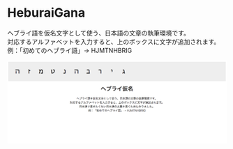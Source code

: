 # HeburaiGana

ヘブライ語を仮名文字として使う、日本語の文章の執筆環境です。  
対応するアルファベットを入力すると、上のボックスに文字が追加されます。  
例：「初めてのヘブライ語」→ HJMTNHBRIG

![スクリーンショット](https://raw.githubusercontent.com/aidatorajiro/HeburaiGana/master/scrshot.png)
